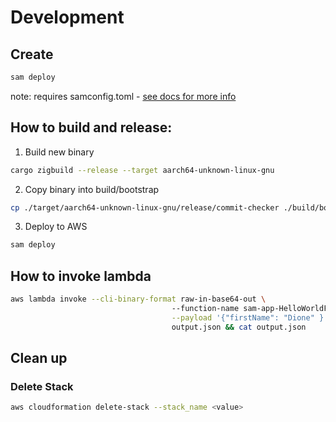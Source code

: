 # Development
## Create
```bash
sam deploy
```
note: requires samconfig.toml - [see docs for more info](https://docs.aws.amazon.com/serverless-application-model/latest/developerguide/serverless-sam-cli-config.html)

## How to build and release:
1. Build new binary
```bash
cargo zigbuild --release --target aarch64-unknown-linux-gnu 
```
2. Copy binary into build/bootstrap
```bash
cp ./target/aarch64-unknown-linux-gnu/release/commit-checker ./build/bootstrap  
```
3. Deploy to AWS
```bash
sam deploy
```

## How to invoke lambda
```bash
aws lambda invoke --cli-binary-format raw-in-base64-out \                                                                                                              12:34:48
                                    --function-name sam-app-HelloWorldFunction-mjdmEI9bYk4Y \
                                    --payload '{"firstName": "Dione" }' \
                                    output.json && cat output.json
```

## Clean up
### Delete Stack
```bash
aws cloudformation delete-stack --stack_name <value>
```